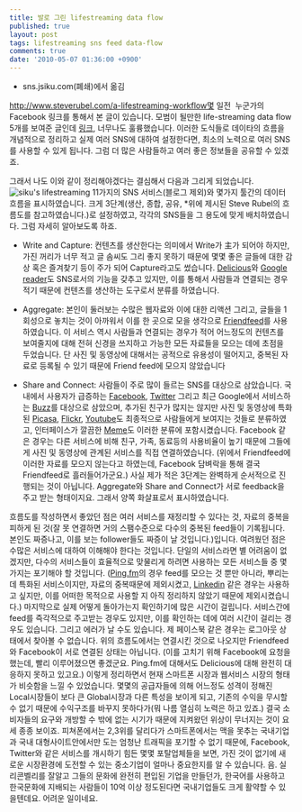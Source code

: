 ```yaml
---
title: 발로 그린 lifestreaming data flow
published: true
layout: post
tags: lifestreaming sns feed data-flow
comments: true
date: '2010-05-07 01:36:00 +0900'
---
```

- sns.jsiku.com(폐쇄)에서 옮김

http://www.steverubel.com/a-lifestreaming-workflow몇 일전  누군가의 Facebook 링크를 통해서 본 글이 있습니다. 모범이 될만한 life-streaming data flow 5개를 보여준 글인데 [링크](http://lifestreamblog.com/5-good-examples-for-managing-your-lifestreaming-data-flow/), 너무나도 훌륭했습니다. 이러한 도식들로 데이타의 흐름을 개념적으로 정리하고 실제 여러 SNS에 대하여 설정한다면, 최소의 노력으로 여러 SNS를 사용할 수 있게 됩니다. 그럼 더 많은 사람들하고 여러 좋은 정보들을 공유할 수 있겠죠.

그래서 나도 이와 같이 정리해야겠다는 결심해서 다음과 그리게 되었습니다.
![siku's lifestreaming](https://images-blogger-opensocial.googleusercontent.com/gadgets/proxy?url=http%3A%2F%2Ffarm5.static.flickr.com%2F4020%2F4584878418_35c9a06100_o.jpg&container=blogger&gadget=a&rewriteMime=image%2F*)
11가지의 SNS 서비스(블로그 제외)와 몇가지 툴간의 데이터 흐름을 표시하였습니다. 크게 3단계(생산, 종합, 공유, *위에 제시된 Steve Rubel의 흐름도를 참고하였습니다.)로 설정하였고, 각각의 SNS들을 그 용도에 맞게 배치하였습니다. 그럼 자세히 알아보도록 하죠.

- Write and Capture: 컨텐츠를 생산한다는 의미에서 Write가 主가 되어야 하지만, 가진 꺼리가 너무 적고 글 솜씨도 그리 좋지 못하기 때문에 몇몇 좋은 글들에 대한 감상 혹은 즐겨찾기 등이 주가 되어 Capture라고도 썼습니다. [Delicious](http://delicious.com/)와 [Google reader](http://reader.google.com/)도 SNS로서의 기능을 갖추고 있지만, 이를 통해서 사람들과 연결되는 경우 적기 때문에 컨텐츠를 생산하는 도구로서 분류를 하였습니다.

- Aggregate: 본인이 둘러보는 수많은 웹자료와 이에 대한 리액션 그리고, 글들을 1회성으로 놓치는 것이 아까워서 이를 한 곳으로 모을 생각으로 [Friendfeed](http://friendfeed.com/)를 사용하였습니다. 이 서비스 역시 사람들과 연결되는 경우가 적어 어느정도의 컨텐츠를 보여줄지에 대해 전혀 신경을 쓰지하고 가능한 모든 자료들을 모으는 데에 초점을 두었습니다. 단 사진 및 동영상에 대해서는 공적으로 유용성이 떨어지고, 중복된 자료로 등록될 수 있기 때문에 Friend feed에 모으지 않았습니다

- Share and Connect: 사람들이 주로 많이 들르는 SNS를 대상으로 삼았습니다. 국내에서 사용자가 급증하는 [Facebook](http://facebook.com/), [Twitter](http://twitter.com/) 그리고 최근 Google에서 서비스하는 [Buzz](https://mail.google.com/mail/?shva=1#buzz)를 대상으로 삼았으며, 추가된 친구가 많지는 않지만 사진 및 동영상에 특화된 [Picasa](http://picasaweb.google.co.kr/home), [Flickr](http://flickr.com/), [Youtube](http://youtube.com/)도 최종적으로 사람들에게 보여지는 것들로 분류하였고, 인터페이스가 깔끔한 [Meme](http://meme.yahoo.com/)도 이러한 분류에 포함시켰습니다. Facebook 같은 경우는 다른 서비스에 비해 친구, 가족, 동료등의 사용비율이 높기 때문에 그들에게 사진 및 동영상에 관계된 서비스를 직접 연결하였습니다. (위에서 Friendfeed에 이러한 자료를 모으지 않는다고 하였는데, Facebook 담벼락을 통해 결국 Friendfeed로 흘러들어가군요.) 사실 제가 적은 3단계는 완벽하게 순서적으로 진행되는 것이 아닙니다. Aggregate와 Share and Connect가 서로 feedback을 주고 받는 형태이지요. 그래서 양쪽 화살표로서 표시하였습니다.

흐름도를 작성하면서 좋았던 점은 여러 서비스를 재정리할 수 있다는 것, 자료의 중복을 피하게 된 것(잘 못 연결하면 거의 스팸수준으로 다수의 중복된 feed들이 기록됩니다. 본인도 짜증나고, 이를 보는 follower들도 짜증이 날 것입니다.)입니다.
여려웠던 점은 수많은 서비스에 대하여 이해해야 한다는 것입니다. 단일의 서비스라면 별 어려움이 없겠지만, 다수의 서비스들이 효율적으로 맞물리게 하려면 사용하는 모든 서비스들 중 몇가지는 포기해야 할 것입니다. ([Ping.fm](http://ping.fm/)의 경우 feed를 모으는 것 뿐만 아니라, 뿌리는 데 특화된 서비스이지만, 자료의 중복때문에 제외시켰고, [Linkedin](http://linkedin.com/) 같은 경우는 사용하고 싶지만, 이를 어떠한 목적으로 사용할 지 아직 정리하지 않았기 때문에 제외시켰습니다.)
마지막으로 실제 어떻게 돌아가는지 확인하기에 많은 시간이 걸립니다. 서비스간에 feed를 즉각적으로 주고받는 경우도 있지만, 이를 확인하는 데에 여러 시간이 걸리는 경우도 있습니다. 그리고 에러가 날 수도 있습니다. 제 페이스북 같은 경우는 로그아웃 상태에서 찾아볼 수 없습니다. 위의 흐름도에서는 연결시킨 것으로 나오지만 Friendfeed와 Facebook이 서로 연결된 상태는 아닙니다. (이를 고치기 위해 Facebook에 요청을 했는데, 빨리 이루어졌으면 좋겠군요. Ping.fm에 대해서도 Delicious에 대해 완전히 대응하지 못하고 있고요.)
이렇게 정리하면서 현재 스마트폰 시장과 웹서비스 시장의 형태가 비슷함을 느낄 수 있었습니다. 몇몇의 공급자들에 의해 어느정도 성격이 정해진 Local시장들이 보다 큰 Global시장과 다른 특성을 보이게 되고, 기존의 수익을 무시할 수 없기 때문에 수익구조를 바꾸지 못하다가(뭐 나름 열심히 노력은 하고 있죠.) 결국 소비자들의 요구와 개방할 수 밖에 없는 시기가 때문에 지켜왔던 위상이 무너지는 것이 요세 종종 보이죠. 피쳐폰에서는 2,3위를 달리다가 스마트폰에서는 맥을 못추는 국내기업과 국내 대형사이트안에서만 도는 엄청난 트래픽을 포기할 수 없기 때문에, Facebook, Twitter와 같은 서비스를 개시하기 힘든 몇몇 포탈업체들을 보면, 가진 것이 없기에 새로운 시장환경에 도전할 수 있는 중소기업이 얼마나 중요한지를 알 수 있습니다. 음. 실리콘벨리를 잘알고 그들의 문화에 완전히 편입된 기업을 만들던가, 한국어를 사용하고 한국문화에 지배되는 사람들이 10억 이상 정도된다면 국내기업들도 크게 활약할 수 있을텐데요. 어려운 일이네요.
